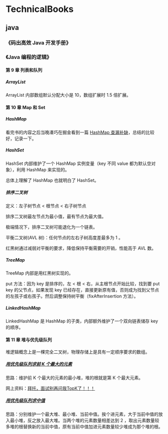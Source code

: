 # TechnicalBooks



## java

### 《码出高效 Java 开发手册》

### 《Java 编程的逻辑》

#### 第 9 章 列表和队列

##### ArrayList

ArrayList 内部数组默认分配大小是 10，数组扩展时 1.5 倍扩展。

#### 第 10 章 Map 和 Set

##### HashMap

看完书的内容之后当晚凑巧在掘金看到一篇 [HashMap 查漏补缺](https://juejin.im/post/5c332cfff265da611e4dd216)，总结的比较好，记录一下。

##### HashSet 

HashSet 内部维护了一个 HashMap 实例变量（key 不同 value 都为默认空对象），利用 HashMap 来实现的。

总体上理解了 HashMap 也就明白了 HashSet。

##### 排序二叉树

定义：左子树节点 < 根节点 < 右子树节点

排序二叉树最左节点为最小值，最有节点为最大值。

极端情况下，排序二叉树可能退化为一个链表。

平衡二叉树(AVL 树)：任何节点的左右子树高度差最多为 1 。

红黑树通过减弱对平衡的要求，降低保持平衡需要的开销，性能高于 AVL 数。

##### TreeMap

TreeMap 内部是用红黑树实现的。

put 方法：因为 key 是排序的，左 < 根 < 右，从主根节点开始比较，找到要 put key 的父节点，如果发现 key 已经存在，直接更新原有值，否则成为找到父节点的左孩子或右孩子。然后调整保持树平衡（fixAfterInsertion 方法）。

##### LinkedHashMap

LinkedHashMap 是 HashMap 的子类，内部额外维护了一个双向链表储存 key 的顺序。


#### 第 11 章 堆与优先级队列

堆逻辑概念上是一棵完全二叉树，物理存储上是具有一定顺序要求的数组。

##### [用优先级队列求前 K 个最大的元素](https://github.com/loodeer/javaExercise/blob/master/src/main/priorityQueue/GetTopK.java) 

思路：维护前 K 个最大的元素的最小堆，堆的根就是第 K 个最大元素。

网上资料：[拜托，面试别再问我TopK了！！！](https://mp.weixin.qq.com/s?__biz=MjM5ODYxMDA5OQ==&mid=2651961587&idx=1&sn=54bf39db7043cc638315caf70f24d94b&chksm=bd2d0d2f8a5a84395246be4522d10fbfc1f744658047d5fb3fad8e9f3c3d76baab3a2ce84867&mpshare=1&scene=1&srcid=0108WS865DA5nZgIbYPTcHqZ#rd)

##### [用优先级队列求中值](https://github.com/loodeer/javaExercise/blob/master/src/main/priorityQueue/GetMedian.java)

思路：分别维护一个最大堆、最小堆、当前中值。挨个进元素，大于当前中值的放入最小堆，反之放入最大堆。当两个堆的元素数量相差达到 2 ，取出元素数量较多堆的根替换新的当前中值，原有当前中值加进元素数量较少堆成为那个堆的根。
